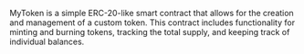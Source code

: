 MyToken is a simple ERC-20-like smart contract that allows for the creation and management of a custom token. This contract includes functionality for minting and burning tokens, tracking the total supply, and keeping track of individual balances.
